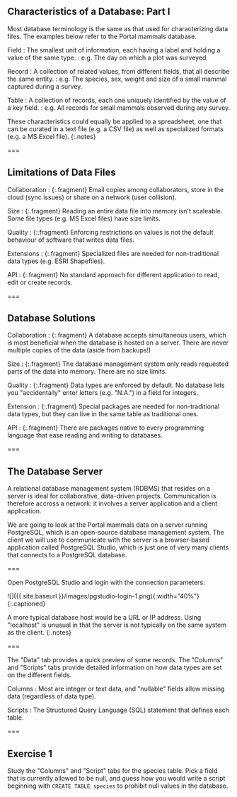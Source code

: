---
---

## Characteristics of a Database: Part I

Most database terminology is the same as that used for characterizing data files.
The examples below refer to the Portal mammals database.

Field
: The smallest unit of information, each having a label and holding a value of the same type.
: e.g. The day on which a plot was surveyed.

Record
: A collection of related values, from different fields, that all describe the same entity.
: e.g. The species, sex, weight and size of a small mammal captured during a survey.
  
Table
: A collection of records, each one uniquely identified by the value of a key field.
: e.g. All records for small mammals observed during any survey.

These characteristics could equally be applied to a spreadsheet, one that can be curated in a text file (e.g. a CSV file) as well as specialized formats (e.g. a MS Excel file).
{:.notes}

===

## Limitations of Data Files

Collaboration
: {:.fragment} Email copies among collaborators, store in the cloud (sync issues) or share on a network (user collision).

Size
: {:.fragment} Reading an entire data file into memory isn't scaleable. Some file types (e.g. MS Excel files) have size limits.

Quality
: {:.fragment} Enforcing restrictions on values is not the default behaviour of software that writes data files.

Extensions
: {:.fragment} Specialized files are needed for non-traditional data types (e.g. ESRI Shapefiles).

API
: {:.fragment} No standard approach for different application to read, edit or create records.

===

## Database Solutions

Collaboration
: {:.fragment} A database accepts simultaneous users, which is most beneficial when the database is hosted on a server. There are never multiple copies of the data (aside from backups!)

Size
: {:.fragment} The database management system only reads requested parts of the data into memory. There are no size limits.

Quality
: {:.fragment} Data types are enforced by default. No database lets you "accidentally" enter letters (e.g. "N.A.") in a field for integers.

Extension
: {:.fragment} Special packages are needed for non-traditional data types, but they can live in the same table as traditional ones.

API
: {:.fragment} There are packages native to every programming language that ease reading and writing to databases.

===

## The Database Server

A relational database management system (RDBMS) that resides on a server is ideal for collaborative, data-driven projects.
Communication is therefore accross a network: it involves a server application and a client application.

We are going to look at the Portal mammals data on a server running PostgreSQL, which is an open-source database management system.
The client we will use to communicate with the server is a browser-based application called PostgreSQL Studio, which is just one of very many clients that connects to a PostgreSQL database.

===

Open PostgreSQL Studio and login with the connection parameters:

![]({{ site.baseurl }}/images/pgstudio-login-1.png){:width="40%"}
{:.captioned}

A more typical database host would be a URL or IP address. Using "localhost" is unusual in that the server is not typically on the same system as the client.
{:.notes}

===

The "Data" tab provides a quick preview of some records. The "Columns" and "Scripts" tabs provide detailed information on how data types are set on the different fields.

Columns
: Most are integer or text data, and "nullable" fields allow missing data (regardless of data type).

Scripts
: The Structured Query Language (SQL) statement that defines each table.

===

## Exercise 1

Study the "Columns" and "Script" tabs for the species table. Pick a field that is currently allowed to be null, and guess how you would write a script beginning with `CREATE TABLE species` to prohibit null values in the database.
